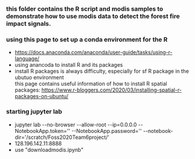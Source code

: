 ### this folder contains the R script and modis samples to demonstrate how to use modis data to detect the forest fire impact signals. 
### using this page to set up a conda environment for the R
- https://docs.anaconda.com/anaconda/user-guide/tasks/using-r-language/
- using anancoda to install R and its packages 
- install R packages is always difficulty, especially for sf R package in the ubutuo environment  
  this page contains useful information of how to install R spatial packages: https://www.r-bloggers.com/2020/03/installing-spatial-r-packages-on-ubuntu/

### starting  jupyter lab
- jupyter lab --no-browser --allow-root --ip=0.0.0.0 --NotebookApp.token='' --NotebookApp.password='' --notebook-dir='/scratch/Foss2020Team6project/'
- 128.196.142.11:8888
- use "downloadmodis.ipynb" 
